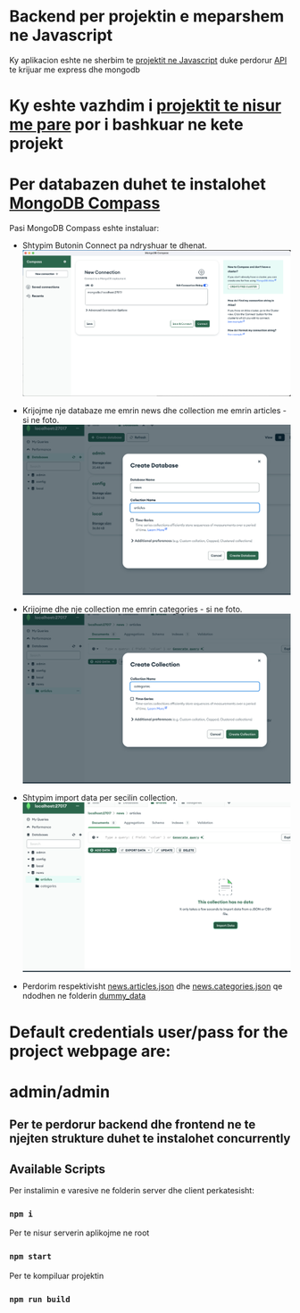 # Backend per projektin e meparshem ne Javascript

Ky aplikacion eshte ne sherbim te [projektit ne Javascript](https://github.com/arionkosturi/JavascriptProject) duke perdorur [API](https://github.com/arionkosturi/api-v2) te krijuar me express dhe mongodb

# Ky eshte vazhdim i [projektit te nisur me pare](https://github.com/arionkosturi/react-project) por i bashkuar ne kete projekt

# Per databazen duhet te instalohet [MongoDB Compass](https://www.mongodb.com/try/download/compass)

Pasi MongoDB Compass eshte instaluar:

- Shtypim Butonin Connect pa ndryshuar te dhenat.
  ![First Step](/dummy_data/step1.png)

- Krijojme nje databaze me emrin news dhe collection me emrin articles - si ne foto.
  ![Second Step](/dummy_data/step2.png)

- Krijojme dhe nje collection me emrin categories - si ne foto.
  ![Third Step](/dummy_data/step3.png)

- Shtypim import data per secilin collection.
  ![Third Step](/dummy_data/step4.png)

- Perdorim respektivisht [news.articles.json](/dummy_data/news.articles.json) dhe [news.categories.json](/dummy_data/news.categories.json) qe ndodhen ne folderin [dummy_data](/dummy_data/)

# Default credentials user/pass for the project webpage are:

# admin/admin

## Per te perdorur backend dhe frontend ne te njejten strukture duhet te instalohet concurrently

## Available Scripts

Per instalimin e varesive ne folderin server dhe client perkatesisht:

### `npm i`

Per te nisur serverin aplikojme ne root

### `npm start`

Per te kompiluar projektin

### `npm run build`
